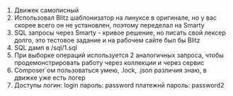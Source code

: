 1) Движек самописный
2) Использовал Blitz шаблонизатор на линуксе в оригинале, но у вас скорее всего он не установлен, поэтому переделал на Smarty
3) SQL запросы через Smarty - кривое решение, но писать свой лексер долго, это тестовое задание и на рабочем сайте был бы Blitz
4) SQL дамп в /sql/1.sql
5) При выборке операций используется 2 аналогичных запроса, чтобы продемонстрировать работу через коллекции и через сервис
6) Composer`ом пользоваться умею, .lock, .json различия знаю, в движке уже есть логер
7) Доступы
логин: login
пароль: password
платежнй пароль: password2
